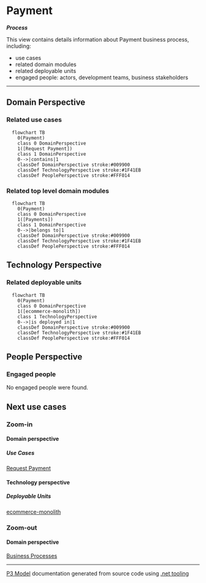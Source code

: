 ﻿
# Payment

***Process***  

This view contains details information about Payment business process, including:
- use cases
- related domain modules
- related deployable units
- engaged people: actors, development teams, business stakeholders  

---



## Domain Perspective


### Related use cases

```mermaid
  flowchart TB
    0(Payment)
    class 0 DomainPerspective
    1([Request Payment])
    class 1 DomainPerspective
    0-->|contains|1
    classDef DomainPerspective stroke:#009900
    classDef TechnologyPerspective stroke:#1F41EB
    classDef PeoplePerspective stroke:#FFF014
```

### Related top level domain modules

```mermaid
  flowchart TB
    0(Payment)
    class 0 DomainPerspective
    1([Payments])
    class 1 DomainPerspective
    0-->|belongs to|1
    classDef DomainPerspective stroke:#009900
    classDef TechnologyPerspective stroke:#1F41EB
    classDef PeoplePerspective stroke:#FFF014
```

## Technology Perspective


### Related deployable units

```mermaid
  flowchart TB
    0(Payment)
    class 0 DomainPerspective
    1([ecommerce-monolith])
    class 1 TechnologyPerspective
    0-->|is deployed in|1
    classDef DomainPerspective stroke:#009900
    classDef TechnologyPerspective stroke:#1F41EB
    classDef PeoplePerspective stroke:#FFF014
```

## People Perspective


### Engaged people

No engaged people were found.  

## Next use cases


### Zoom-in


#### Domain perspective


##### Use Cases

[Request Payment](../Modules/Payments/Requesting/RequestPayment.md)  

#### Technology perspective


##### Deployable Units

[ecommerce-monolith](../../Technology/DeployableUnits/EcommerceMonolith.md)  

### Zoom-out


#### Domain perspective

[Business Processes](BusinessProcesses.md)  

---

[P3 Model](https://github.com/P3-model/P3-model) documentation generated from source code using [.net tooling](https://github.com/P3-model/P3-model-dotnet)